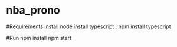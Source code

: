 # nba_prono

#Requirements
install node
install typescript : npm install typescript

#Run
npm install
npm start
